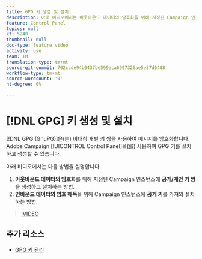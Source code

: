 ```yaml
---
title: GPG 키 생성 및 설치
description: 아래 비디오에서는 아웃바운드 데이터의 암호화를 위해 지정된 Campaign 인스턴스에 공개/개인 키 쌍을 생성 및 설치하는 방법과 인바운드 데이터의 암호 해독을 위해 Campaign 인스턴스에 공개 키를 가져와 설치하는 방법에 대해 설명합니다.
feature: Control Panel
topics: null
kt: 5240
thumbnail: null
doc-type: feature video
activity: use
team: TM
translation-type: tm+mt
source-git-commit: 702ccde94b0437be599eca6997326ae5e37d0408
workflow-type: tm+mt
source-wordcount: '0'
ht-degree: 0%

---
```



# [!DNL GPG] 키 생성 및 설치

[!DNL GPG (GnuPG)]은(는) 비대칭 개별 키 쌍을 사용하여 메시지를 암호화합니다. Adobe Campaign [!UICONTROL Control Panel]을(를) 사용하여 GPG 키를 설치하고 생성할 수 있습니다.

아래 비디오에서는 다음 방법을 설명합니다.

1. **아웃바운드 데이터의 암호화**&#x200B;를 위해 지정된 Campaign 인스턴스에 **공개/개인 키 쌍**&#x200B;을 생성하고 설치하는 방법.
2. **인바운드 데이터의 암호 해독**&#x200B;을 위해 Campaign 인스턴스에 **공개 키**&#x200B;를 가져와 설치하는 방법.

>[!VIDEO](https://video.tv.adobe.com/v/34201?quality=12)

## 추가 리소스

* [GPG 키 관리](https://docs.adobe.com/content/help/ko-KR/control-panel/using/instances-settings/gpg-keys-management.html)
